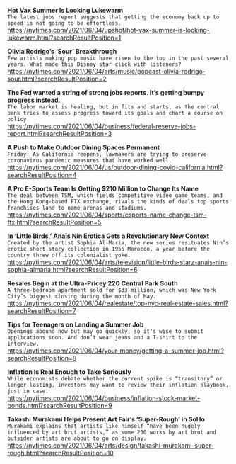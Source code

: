**Hot Vax Summer Is Looking Lukewarm**\
`The latest jobs report suggests that getting the economy back up to speed is not going to be effortless.`\
https://nytimes.com/2021/06/04/upshot/hot-vax-summer-is-looking-lukewarm.html?searchResultPosition=1

**Olivia Rodrigo’s ‘Sour’ Breakthrough**\
`Few artists making pop music have risen to the top in the past several years. What made this Disney star click with listeners?`\
https://nytimes.com/2021/06/04/arts/music/popcast-olivia-rodrigo-sour.html?searchResultPosition=2

**The Fed wanted a string of strong jobs reports. It’s getting bumpy progress instead.**\
`The labor market is healing, but in fits and starts, as the central bank tries to assess progress toward its goals and chart a course on policy.`\
https://nytimes.com/2021/06/04/business/federal-reserve-jobs-report.html?searchResultPosition=3

**A Push to Make Outdoor Dining Spaces Permanent**\
`Friday: As California reopens, lawmakers are trying to preserve coronavirus pandemic measures that have worked well.`\
https://nytimes.com/2021/06/04/us/outdoor-dining-covid-california.html?searchResultPosition=4

**A Pro E-Sports Team Is Getting $210 Million to Change Its Name**\
`The deal between TSM, which fields competitive video game teams, and the Hong Kong-based FTX exchange, rivals the kinds of deals top sports franchises land to name arenas and stadiums.`\
https://nytimes.com/2021/06/04/sports/esports-name-change-tsm-ftx.html?searchResultPosition=5

**In ‘Little Birds,’ Anaïs Nin Erotica Gets a Revolutionary New Context**\
`Created by the artist Sophia Al-Maria, the new series resituates Nin’s erotic short story collection in 1955 Morocco, a year before the country threw off its colonialist yoke.`\
https://nytimes.com/2021/06/04/arts/television/little-birds-starz-anais-nin-sophia-almaria.html?searchResultPosition=6

**Resales Begin at the Ultra-Pricey 220 Central Park South**\
`A three-bedroom apartment sold for $33 million, which was New York City’s biggest closing during the month of May.`\
https://nytimes.com/2021/06/04/realestate/top-nyc-real-estate-sales.html?searchResultPosition=7

**Tips for Teenagers on Landing a Summer Job**\
`Openings abound now but may go quickly, so it’s wise to submit applications soon. And don’t wear jeans and a T-shirt to the interview.`\
https://nytimes.com/2021/06/04/your-money/getting-a-summer-job.html?searchResultPosition=8

**Inflation Is Real Enough to Take Seriously**\
`While economists debate whether the current spike is “transitory” or longer lasting, investors may want to review their inflation playbook, just in case.`\
https://nytimes.com/2021/06/04/business/inflation-stock-market-bonds.html?searchResultPosition=9

**Takashi Murakami Helps Present Art Fair’s ‘Super-Rough’ in SoHo**\
`Murakami explains that artists like himself “have been hugely influenced by art brut artists,” as some 200 works by art brut and outsider artists are about to go on display.`\
https://nytimes.com/2021/06/04/arts/design/takashi-murakami-super-rough.html?searchResultPosition=10

